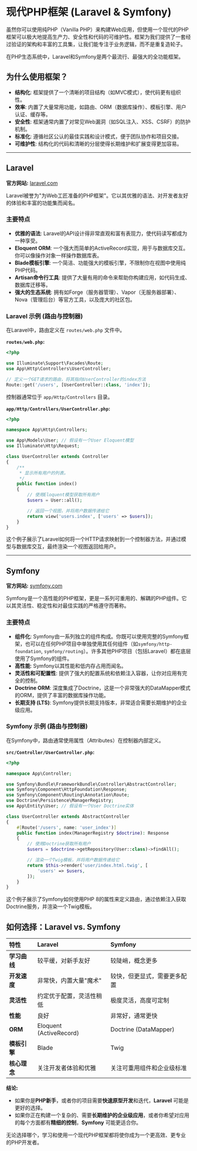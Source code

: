 # 现代PHP框架 (Laravel & Symfony)

虽然你可以使用纯PHP（Vanilla PHP）来构建Web应用，但使用一个现代的PHP框架可以极大地提高生产力、安全性和代码的可维护性。框架为我们提供了一套经过验证的架构和丰富的工具集，让我们能专注于业务逻辑，而不是重复造轮子。

在PHP生态系统中，Laravel和Symfony是两个最流行、最强大的全功能框架。

## 为什么使用框架？

-   **结构化**: 框架提供了一个清晰的项目结构（如MVC模式），使代码更有组织性。
-   **效率**: 内置了大量常用功能，如路由、ORM（数据库操作）、模板引擎、用户认证、缓存等。
-   **安全性**: 框架通常内置了对常见Web漏洞（如SQL注入、XSS、CSRF）的防护机制。
-   **标准化**: 遵循社区公认的最佳实践和设计模式，便于团队协作和项目交接。
-   **可维护性**: 结构化的代码和清晰的分层使得长期维护和扩展变得更加容易。

---

## Laravel

**官方网站:** [laravel.com](https://laravel.com/)

Laravel被誉为"为Web工匠准备的PHP框架"。它以其优雅的语法、对开发者友好的体验和丰富的功能集而闻名。

### 主要特点

-   **优雅的语法**: Laravel的API设计得非常直观和富有表现力，使代码读写都成为一种享受。
-   **Eloquent ORM**: 一个强大而简单的ActiveRecord实现，用于与数据库交互。你可以像操作对象一样操作数据库表。
-   **Blade模板引擎**: 一个简洁、功能强大的模板引擎，不限制你在视图中使用纯PHP代码。
-   **Artisan命令行工具**: 提供了大量有用的命令来帮助你构建应用，如代码生成、数据库迁移等。
-   **强大的生态系统**: 拥有如Forge（服务器管理）、Vapor（无服务器部署）、Nova（管理后台）等官方工具，以及庞大的社区包。

### Laravel 示例 (路由与控制器)

在Laravel中，路由定义在 `routes/web.php` 文件中。

**`routes/web.php`:**
```php
<?php

use Illuminate\Support\Facades\Route;
use App\Http\Controllers\UserController;

// 定义一个GET请求的路由，将其指向UserController的index方法
Route::get('/users', [UserController::class, 'index']);
```

控制器通常位于 `app/Http/Controllers` 目录。

**`app/Http/Controllers/UserController.php`:**
```php
<?php

namespace App\Http\Controllers;

use App\Models\User; // 假设有一个User Eloquent模型
use Illuminate\Http\Request;

class UserController extends Controller
{
    /**
     * 显示所有用户的列表。
     */
    public function index()
    {
        // 使用Eloquent模型获取所有用户
        $users = User::all();

        // 返回一个视图，并将用户数据传递给它
        return view('users.index', ['users' => $users]);
    }
}
```
这个例子展示了Laravel如何将一个HTTP请求映射到一个控制器方法，并通过模型与数据库交互，最终渲染一个视图返回给用户。

---

## Symfony

**官方网站:** [symfony.com](https://symfony.com/)

Symfony是一个高性能的PHP框架，更是一系列可重用的、解耦的PHP组件。它以其灵活性、稳定性和对最佳实践的严格遵守而著称。

### 主要特点

-   **组件化**: Symfony由一系列独立的组件构成。你既可以使用完整的Symfony框架，也可以在任何PHP项目中单独使用其任何组件（如`symfony/http-foundation`, `symfony/routing`）。许多其他PHP项目（包括Laravel）都在底层使用了Symfony的组件。
-   **高性能**: Symfony以其性能和低内存占用而闻名。
-   **灵活性和可配置性**: 提供了强大的配置系统和依赖注入容器，让你对应用有完全的控制。
-   **Doctrine ORM**: 深度集成了Doctrine，这是一个非常强大的DataMapper模式的ORM，提供了丰富的数据库操作功能。
-   **长期支持 (LTS)**: Symfony提供长期支持版本，非常适合需要长期维护的企业级应用。

### Symfony 示例 (路由与控制器)

在Symfony中，路由通常使用属性（Attributes）在控制器内部定义。

**`src/Controller/UserController.php`:**
```php
<?php

namespace App\Controller;

use Symfony\Bundle\FrameworkBundle\Controller\AbstractController;
use Symfony\Component\HttpFoundation\Response;
use Symfony\Component\Routing\Annotation\Route;
use Doctrine\Persistence\ManagerRegistry;
use App\Entity\User; // 假设有一个User Doctrine实体

class UserController extends AbstractController
{
    #[Route('/users', name: 'user_index')]
    public function index(ManagerRegistry $doctrine): Response
    {
        // 使用Doctrine获取所有用户
        $users = $doctrine->getRepository(User::class)->findAll();

        // 渲染一个Twig模板，并将用户数据传递给它
        return $this->render('user/index.html.twig', [
            'users' => $users,
        ]);
    }
}
```
这个例子展示了Symfony如何使用PHP 8的属性来定义路由，通过依赖注入获取Doctrine服务，并渲染一个Twig模板。

## 如何选择：Laravel vs. Symfony

| 特性 | Laravel | Symfony |
| :--- | :--- | :--- |
| **学习曲线** | 较平缓，对新手友好 | 较陡峭，概念更多 |
| **开发速度** | 非常快，内置大量"魔术" | 较快，但更显式，需要更多配置 |
| **灵活性** | 约定优于配置，灵活性稍低 | 极度灵活，高度可定制 |
| **性能** | 良好 | 非常好，通常更快 |
| **ORM** | Eloquent (ActiveRecord) | Doctrine (DataMapper) |
| **模板引擎** | Blade | Twig |
| **核心理念** | 关注开发者体验和优雅 | 关注可重用组件和企业级标准 |

**结论:**
-   如果你是**PHP新手**，或者你的项目需要**快速原型开发**和迭代，**Laravel** 可能是更好的选择。
-   如果你正在构建一个复杂的、需要**长期维护的企业级应用**，或者你希望对应用的每个方面都有**精细的控制**，**Symfony** 可能更适合你。

无论选择哪个，学习和使用一个现代PHP框架都将使你成为一个更高效、更专业的PHP开发者。 
